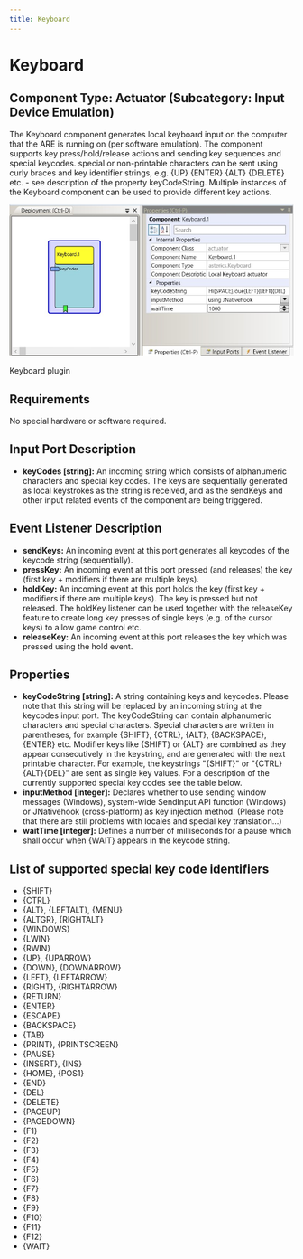 ```yaml
---
title: Keyboard
---
```


# Keyboard

## Component Type: Actuator (Subcategory: Input Device Emulation)

The Keyboard component generates local keyboard input on the computer that the ARE is running on (per software emulation). The component supports key press/hold/release actions and sending key sequences and special keycodes. special or non-printable characters can be sent using curly braces and key identifier strings, e.g. {UP} {ENTER} {ALT} {DELETE} etc. - see description of the property keyCodeString. Multiple instances of the Keyboard component can be used to provide different key actions.

![Screenshot: Keyboard plugin](img/keyboard.jpg "Screenshot: Keyboard plugin")

Keyboard plugin

## Requirements

No special hardware or software required.

## Input Port Description

*   **keyCodes \[string\]:** An incoming string which consists of alphanumeric characters and special key codes. The keys are sequentially generated as local keystrokes as the string is received, and as the sendKeys and other input related events of the component are being triggered.

## Event Listener Description

*   **sendKeys:** An incoming event at this port generates all keycodes of the keycode string (sequentially).
*   **pressKey:** An incoming event at this port pressed (and releases) the key (first key + modifiers if there are multiple keys).
*   **holdKey:** An incoming event at this port holds the key (first key + modifiers if there are multiple keys). The key is pressed but not released. The holdKey listener can be used together with the releaseKey feature to create long key presses of single keys (e.g. of the cursor keys) to allow game control etc.
*   **releaseKey:** An incoming event at this port releases the key which was pressed using the hold event.

## Properties

*   **keyCodeString \[string\]:** A string containing keys and keycodes. Please note that this string will be replaced by an incoming string at the keycodes input port. The keyCodeString can contain alphanumeric characters and special characters. Special characters are written in parentheses, for example {SHIFT}, {CTRL}, {ALT}, {BACKSPACE}, {ENTER} etc. Modifier keys like {SHIFT} or {ALT} are combined as they appear consecutively in the keystring, and are generated with the next printable character. For example, the keystrings "{SHIFT}" or "{CTRL}{ALT}{DEL}" are sent as single key values. For a description of the currently supported special key codes see the table below.
*   **inputMethod \[integer\]:** Declares whether to use sending window messages (Windows), system-wide SendInput API function (Windows) or JNativehook (cross-platform) as key injection method. (Please note that there are still problems with locales and special key translation...)
*   **waitTime \[integer\]:** Defines a number of milliseconds for a pause which shall occur when {WAIT} appears in the keycode string.

## List of supported special key code identifiers

*   {SHIFT}
*   {CTRL}
*   {ALT}, {LEFTALT}, {MENU}
*   {ALTGR}, {RIGHTALT}
*   {WINDOWS}
*   {LWIN}
*   {RWIN}
*   {UP}, {UPARROW}
*   {DOWN}, {DOWNARROW}
*   {LEFT}, {LEFTARROW}
*   {RIGHT}, {RIGHTARROW}
*   {RETURN}
*   {ENTER}
*   {ESCAPE}
*   {BACKSPACE}
*   {TAB}
*   {PRINT}, {PRINTSCREEN}
*   {PAUSE}
*   {INSERT}, {INS}
*   {HOME}, {POS1}
*   {END}
*   {DEL}
*   {DELETE}
*   {PAGEUP}
*   {PAGEDOWN}
*   {F1}
*   {F2}
*   {F3}
*   {F4}
*   {F5}
*   {F6}
*   {F7}
*   {F8}
*   {F9}
*   {F10}
*   {F11}
*   {F12}
*   {WAIT}